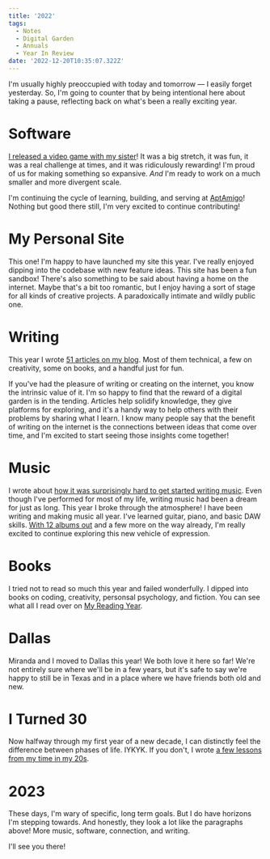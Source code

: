 ```yaml
---
title: '2022'
tags:
  - Notes
  - Digital Garden
  - Annuals
  - Year In Review
date: '2022-12-20T10:35:07.322Z'
---
```


I'm usually highly preoccupied with today and tomorrow — I easily forget yesterday. So, I'm going to counter that by being intentional here about taking a pause, reflecting back on what's been a really exciting year.

# Software

[I released a video game with my sister](/acnm)! It was a big stretch, it was fun, it was a real challenge at times, and it was ridiculously rewarding! I'm proud of us for making something so expansive. _And_ I'm ready to work on a much smaller and more divergent scale.

I'm continuing the cycle of learning, building, and serving at [AptAmigo](https://www.AptAmigo.com/)! Nothing but good there still, I'm very excited to continue contributing!

# My Personal Site

This one! I'm happy to have launched my site this year. I've really enjoyed dipping into the codebase with new feature ideas. This site has been a fun sandbox! There's also something to be said about having a home on the internet. Maybe that's a bit too romantic, but I enjoy having a sort of stage for all kinds of creative projects. A paradoxically intimate and wildly public one.

# Writing

This year I wrote [51 articles on my blog](/blog). Most of them technical, a few on creativity, some on books, and a handful just for fun.

If you've had the pleasure of writing or creating on the internet, you know the intrinsic value of it. I'm so happy to find that the reward of a digital garden is in the tending. Articles help solidify knowledge, they give platforms for exploring, and it's a handy way to help others with their problems by sharing what I learn. I know many people say that the benefit of writing on the internet is the connections between ideas that come over time, and I'm excited to start seeing those insights come together!

# Music

I wrote about [how it was surprisingly hard to get started writing music](/writingmusic). Even though I've performed for most of my life, writing music had been a dream for just as long. This year I broke through the atmosphere! I have been writing and making music all year. I've learned guitar, piano, and basic DAW skills. [With 12 albums out](/music) and a few more on the way already, I'm really excited to continue exploring this new vehicle of expression.

# Books

I tried not to read so much this year and failed wonderfully. I dipped into books on coding, creativity, personsal psychology, and fiction. You can see what all I read over on [My Reading Year](/books2022).

# Dallas

Miranda and I moved to Dallas this year! We both love it here so far! We're not entirely sure where we'll be in a few years, but it's safe to say we're happy to still be in Texas and in a place where we have friends both old and new.

# I Turned 30

Now halfway through my first year of a new decade, I can distinctly feel the difference between phases of life. IYKYK. If you don't, I wrote [a few lessons from my time in my 20s](/30).

# 2023

These days, I'm wary of specific, long term goals. But I do have horizons I'm stepping towards. And honestly, they look a lot like the paragraphs above! More music, software, connection, and writing.

I'll see you there!
